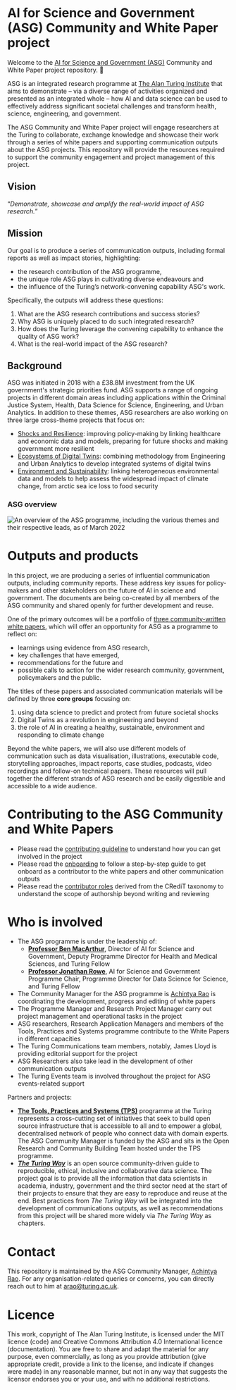 # AI for Science and Government (ASG) Community and White Paper project

Welcome to the [AI for Science and Government (ASG)](https://www.turing.ac.uk/research/asg) Community and White Paper project repository. 🎉

ASG is an integrated research programme at [The Alan Turing Institute](https://www.turing.ac.uk/) that aims to demonstrate – via a diverse range of activities organized and presented as an integrated whole – how AI and data science can be used to effectively address significant societal challenges and transform health, science, engineering, and government.

The ASG Community and White Paper project will engage researchers at the Turing to collaborate, exchange knowledge and showcase their work through a series of white papers and supporting communication outputs about the ASG projects.
This repository will provide the resources required to support the community engagement and project management of this project.

## Vision

“_Demonstrate, showcase and amplify the real-world impact of ASG research._”

## Mission

Our goal is to produce a series of communication outputs, including formal reports as well as impact stories, highlighting:
 
- the research contribution of the ASG programme,
- the unique role ASG plays in cultivating diverse endeavours and
- the influence of the Turing’s network-convening capability ASG's work.

Specifically, the outputs will address these questions:

1. What are the ASG research contributions and success stories?
1. Why ASG is uniquely placed to do such integrated research?
1. How does the Turing leverage the convening capability to enhance the quality of ASG work?
1. What is the real-world impact of the ASG research?
 
## Background

ASG was initiated in 2018 with a £38.8M investment from the UK government's strategic priorities fund.
ASG supports a range of ongoing projects in different domain areas including applications within the Criminal Justice System, Health, Data Science for Science, Engineering, and Urban Analytics.
In addition to these themes, ASG researchers are also working on three large cross-theme projects that focus on:

- [Shocks and Resilience](https://www.turing.ac.uk/research/research-projects/shocks-and-resilience): improving policy-making by linking healthcare and economic data and models, preparing for future shocks and making government more resilient
- [Ecosystems of Digital Twins](https://www.turing.ac.uk/research/research-projects/ecosystems-digital-twins): combining methodology from Engineering and Urban Analytics to develop integrated systems of digital twins
- [Environment and Sustainability](https://www.turing.ac.uk/research/research-projects/environment-and-sustainability): linking heterogeneous environmental data and models to help assess the widespread impact of climate change, from arctic sea ice loss to food security

### ASG overview

![An overview of the ASG programme, including the various themes and their respective leads, as of March 2022](images/2022-03_ASG_overview.png)

# Outputs and products

In this project, we are producing a series of influential communication outputs, including community reports.
These address key issues for policy-makers and other stakeholders on the future of AI in science and government.
The documents are being co-created by all members of the ASG community and shared openly for further development and reuse.

One of the primary outcomes will be a portfolio of [three community-written white papers](documentation/asg-white-papers/white-papers-meta.md), which will offer an opportunity for ASG as a programme to reflect on:

- learnings using evidence from ASG research,
- key challenges that have emerged,
- recommendations for the future and
- possible calls to action for the wider research community, government, policymakers and the public.

The titles of these papers and associated communication materials will be defined by three **core groups** focusing on:
 
1. using data science to predict and protect from future societal shocks
1. Digital Twins as a revolution in engineering and beyond
1. the role of AI in creating a healthy, sustainable, environment and responding to climate change

Beyond the white papers, we will also use different models of communication such as data visualisation, illustrations, executable code, storytelling approaches, impact reports, case studies, podcasts, video recordings and follow-on technical papers.
These resources will pull together the different strands of ASG research and be easily digestible and accessible to a wide audience.

# Contributing to the ASG Community and White Papers

- Please read the [contributing guideline](./CONTRIBUTING.md) to understand how you can get involved in the project
- Please read the [onboarding](./onboarding.md) to follow a step-by-step guide to get onboard as a contributor to the white papers and other communication outputs
- Please read the [contributor roles](documentation/asg-white-papers/contributor-roles.md) derived from the CRediT taxonomy to understand the scope of authorship beyond writing and reviewing

# Who is involved

- The ASG programme is under the leadership of:
  - [**Professor Ben MacArthur**](https://www.turing.ac.uk/people/researchers/ben-macarthur), Director of AI for Science and Government, Deputy Programme Director for Health and Medical Sciences, and Turing Fellow
  - [**Professor Jonathan Rowe**](https://www.turing.ac.uk/people/researchers/jonathan-rowe), AI for Science and Government Programme Chair, Programme Director for Data Science for Science, and Turing Fellow 
- The Community Manager for the ASG programme is [Achintya Rao](https://github.com/RaoOfPhysics) is coordinating the development, progress and editing of white papers
- The Programme Manager and Research Project Manager carry out project management and operational tasks in the project
- ASG researchers, Research Application Managers and members of the Tools, Practices and Systems programme contribute to the White Papers in different capacities 
- The Turing Communications team members, notably, James Lloyd is providing editorial support for the project
- ASG Researchers also take lead in the development of other communication outputs
- The Turing Events team is involved throughout the project for ASG events-related support

Partners and projects:

- [**The Tools, Practices and Systems (TPS)**](https://www.turing.ac.uk/research/research-programmes/tools-practices-and-systems) programme at the Turing represents a cross-cutting set of initiatives that seek to build open source infrastructure that is accessible to all and to empower a global, decentralised network of people who connect data with domain experts. The ASG Community Manager is funded by the ASG and sits in the Open Research and Community Building Team hosted under the TPS programme. 
- [**_The Turing Way_**](https://the-turing-way.netlify.app/) is an open source community-driven guide to reproducible, ethical, inclusive and collaborative data science. The project goal is to provide all the information that data scientists in academia, industry, government and the third sector need at the start of their projects to ensure that they are easy to reproduce and reuse at the end. Best practices from *The Turing Way* will be integrated into the development of communications outputs, as well as recommendations from this project will be shared more widely via *The Turing Way* as chapters.

# Contact

This repository is maintained by the ASG Community Manager, [Achintya Rao](https://github.com/RaoOfPhysics).
For any organisation-related queries or concerns, you can directly reach out to him at [arao@turing.ac.uk](mailto:arao@turing.ac.uk).

# Licence

This work, copyright of The Alan Turing Institute, is licensed under the MIT licence (code) and Creative Commons Attribution 4.0 International licence (documentation).
You are free to share and adapt the material for any purpose, even commercially, as long as you provide attribution (give appropriate credit, provide a link to the license, and indicate if changes were made) in any reasonable manner, but not in any way that suggests the licensor endorses you or your use, and with no additional restrictions.